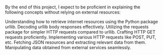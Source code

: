 By the end of this project, I expect to be proficient in explaining the following concepts without relying on external resources:

Understanding how to retrieve internet resources using the Python package urllib.
Decoding urllib body responses effectively.
Utilizing the requests package for simpler HTTP requests compared to urllib.
Crafting HTTP GET requests proficiently.
Implementing various HTTP requests like POST, PUT, etc.
Fetching JSON resources and extracting relevant data from them.
Manipulating data obtained from external services seamlessly.
